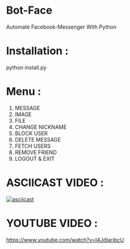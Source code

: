 # Bot-Face
Automate Facebook-Messenger With Python

# Installation :
python install.py

# Menu :
1) MESSAGE
2) IMAGE
3) FILE
4) CHANGE NICKNAME
5) BLOCK USER
6) DELETE MESSAGE
7) FETCH USERS
8) REMOVE FRIEND
00) LOGOUT & EXIT

# ASCIICAST VIDEO :
[![asciicast](https://i.ibb.co/ccT0zT1/Screenshot-2020-06-17-22-51-41.png)](https://asciinema.org/a/CFAFTCkpvWxCm2811lQPqFurY)

# YOUTUBE VIDEO :
https://www.youtube.com/watch?v=I4JdIarjbcU
